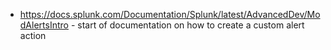 - https://docs.splunk.com/Documentation/Splunk/latest/AdvancedDev/ModAlertsIntro - start of documentation on how to create a custom alert action